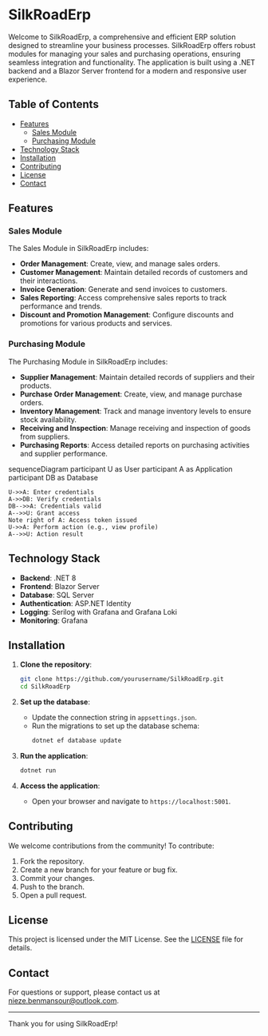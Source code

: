 # SilkRoadErp

Welcome to SilkRoadErp, a comprehensive and efficient ERP solution designed to streamline your business processes. SilkRoadErp offers robust modules for managing your sales and purchasing operations, ensuring seamless integration and functionality. The application is built using a .NET backend and a Blazor Server frontend for a modern and responsive user experience.

## Table of Contents

- [Features](#features)
  - [Sales Module](#sales-module)
  - [Purchasing Module](#purchasing-module)
- [Technology Stack](#technology-stack)
- [Installation](#installation)
- [Contributing](#contributing)
- [License](#license)
- [Contact](#contact)

## Features

### Sales Module

The Sales Module in SilkRoadErp includes:

- **Order Management**: Create, view, and manage sales orders.
- **Customer Management**: Maintain detailed records of customers and their interactions.
- **Invoice Generation**: Generate and send invoices to customers.
- **Sales Reporting**: Access comprehensive sales reports to track performance and trends.
- **Discount and Promotion Management**: Configure discounts and promotions for various products and services.

### Purchasing Module

The Purchasing Module in SilkRoadErp includes:

- **Supplier Management**: Maintain detailed records of suppliers and their products.
- **Purchase Order Management**: Create, view, and manage purchase orders.
- **Inventory Management**: Track and manage inventory levels to ensure stock availability.
- **Receiving and Inspection**: Manage receiving and inspection of goods from suppliers.
- **Purchasing Reports**: Access detailed reports on purchasing activities and supplier performance.

sequenceDiagram
    participant U as User
    participant A as Application
    participant DB as Database

    U->>A: Enter credentials
    A->>DB: Verify credentials
    DB-->>A: Credentials valid
    A-->>U: Grant access
    Note right of A: Access token issued
    U->>A: Perform action (e.g., view profile)
    A-->>U: Action result



## Technology Stack

- **Backend**: .NET 8
- **Frontend**: Blazor Server
- **Database**: SQL Server
- **Authentication**: ASP.NET Identity
- **Logging**: Serilog with Grafana and Grafana Loki
- **Monitoring**: Grafana

## Installation

1. **Clone the repository**:
    ```sh
    git clone https://github.com/yourusername/SilkRoadErp.git
    cd SilkRoadErp
    ```

2. **Set up the database**:
    - Update the connection string in `appsettings.json`.
    - Run the migrations to set up the database schema:
      ```sh
      dotnet ef database update
      ```

3. **Run the application**:
    ```sh
    dotnet run
    ```

4. **Access the application**:
    - Open your browser and navigate to `https://localhost:5001`.

## Contributing

We welcome contributions from the community! To contribute:

1. Fork the repository.
2. Create a new branch for your feature or bug fix.
3. Commit your changes.
4. Push to the branch.
5. Open a pull request.

## License

This project is licensed under the MIT License. See the [LICENSE](LICENSE) file for details.

## Contact

For questions or support, please contact us at [nieze.benmansour@outlook.com](mailto:support@silkroaderp.com).

---

Thank you for using SilkRoadErp!
